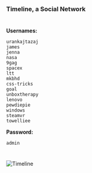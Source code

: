 ### Timeline, a Social Network
#
**Usernames:**
```
urankajtazaj
james
jenna
nasa
9gag
spacex
ltt
mkbhd
css-tricks
goal
unboxtherapy 
lenovo
pewdiepie
windows
steamvr
towelliee
```

**Password:**
```
admin
```

#


![Timeline](https://i.imgur.com/Muh1PUZ.png)
